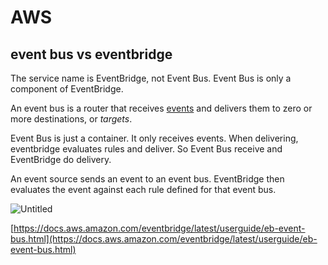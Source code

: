 # AWS

## event bus vs eventbridge

The service name is EventBridge, not Event Bus. Event Bus is only a component of EventBridge.

An event bus is a router that receives [events](https://docs.aws.amazon.com/eventbridge/latest/userguide/eb-events.html) and delivers them to zero or more destinations, or *targets*.

Event Bus is just a container. It  only receives events. When delivering, eventbridge evaluates rules and deliver. So Event Bus receive and EventBridge do delivery.

An event source sends an event to an event bus. EventBridge then evaluates the event against each rule defined for that event bus.

![Untitled](https://github.com/lz2510/Tech/assets/1209204/b80cf459-da51-4de3-a24d-cd8414591d23)


[https://docs.aws.amazon.com/eventbridge/latest/userguide/eb-event-bus.html](https://docs.aws.amazon.com/eventbridge/latest/userguide/eb-event-bus.html)
